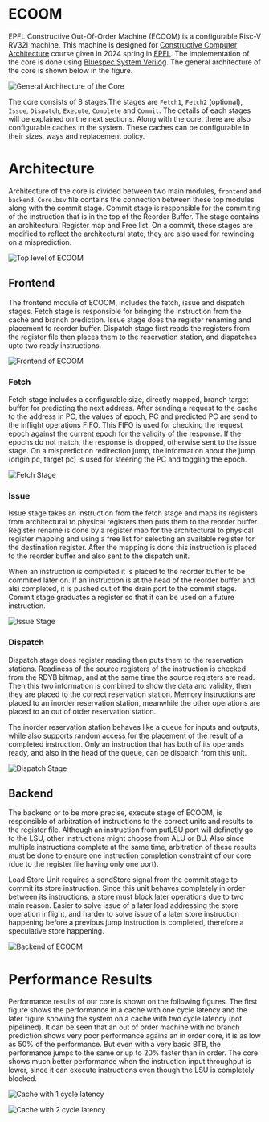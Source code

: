 # ECOOM
EPFL Constructive Out-Of-Order Machine (ECOOM) is a configurable Risc-V RV32I machine. This machine is designed for [Constructive Computer Architecture](https://edu.epfl.ch/coursebook/en/constructive-computer-architecture-CS-629) course given in 2024 spring in [EPFL](https://www.epfl.ch/en/). The implementation of the core is done using [Bluespec System Verilog](https://bluespec.com). The general architecture of the core is shown below in the figure. 

![General Architecture of the Core](/docs/core.png)

The core consists of 8 stages.The stages are `Fetch1`, `Fetch2` (optional), `Issue`, `Dispatch`, `Execute`, `Complete` and `Commit`. The details of each stages will be explained on the next sections. Along with the core, there are also configurable caches in the system. These caches can be configurable in their sizes, ways and replacement policy.

# Architecture
Architecture of the core is divided between two main modules, `frontend` and `backend`. `Core.bsv` file contains the connection between these top modules along with the commit stage. Commit stage is responsible for the commiting of the instruction that is in the top of the Reorder Buffer. The stage contains an architectural Register map and Free list. On a commit, these stages are modified to reflect the architectural state, they are also used for rewinding on a misprediction.

![Top level of ECOOM](/docs/top_level.png)

## Frontend
The frontend module of ECOOM, includes the fetch, issue and dispatch stages. Fetch stage is responsible for bringing the instruction from the cache and branch prediction. Issue stage does the register renaming and placement to reorder buffer. Dispatch stage first reads the registers from the register file then places them to the reservation station, and dispatches upto two ready instructions.

![Frontend of ECOOM](/docs/frontend.png)

### Fetch
Fetch stage includes a configurable size, directly mapped, branch target buffer for predicting the next address. After sending a request to the cache to the address in PC, the values of epoch, PC and predicted PC are send to the inflight operations FIFO. This FIFO is used for checking the request epoch against the current epoch for the validity of the response. If the epochs do not match, the response is dropped, otherwise sent to the issue stage. On a misprediction redirection jump, the information about the jump (origin pc, target pc) is used for steering the PC and toggling the epoch.

![Fetch Stage](/docs/fetch.png)

### Issue
Issue stage takes an instruction from the fetch stage and maps its registers from architectural to physical registers then puts them to the reorder buffer. Register rename is done by a register map for the architectural to physical register mapping and using a free list for selecting an available register for the destination register. After the mapping is done this instruction is placed to the reorder buffer and also sent to the dispatch unit.

When an instruction is completed it is placed to the reorder buffer to be commited later on. If an instruction is at the head of the reorder buffer and alsi completed, it is pushed out of the drain port to the commit stage. Commit stage graduates a register so that it can be used on a future instruction.

![Issue Stage](/docs/issue.png)

### Dispatch
Dispatch stage does register reading then puts them to the reservation stations. Readiness of the source registers of the instruction is checked from the RDYB bitmap, and at the same time the source registers are read. Then this two information is combined to show the data and validity, then they are placed to the correct reservation station. Memory instructions are placed to an inorder reservation station, meanwhile the other operations are placed to an out of otder reservation station.

The inorder reservation station behaves like a queue for inputs and outputs, while also supports random access for the placement of the result of a completed instruction. Only an instruction that has both of its operands ready, and also in the head of the queue, can be dispatch from this unit.

![Dispatch Stage](/docs/dispatch.png)

## Backend
The backend or to be more precise, execute stage of ECOOM, is responsible of arbitration of instructions to the correct units and results to the register file. Although an instruction from putLSU port will definetly go to the LSU, other instructions might choose from ALU or BU. Also since multiple instructions complete at the same time, arbitration of these results must be done to ensure one instruction completion constraint of our core (due to the register file having only one port).

Load Store Unit requires a sendStore signal from the commit stage to commit its store instruction. Since this unit behaves completely in order between its instructions, a store must block later operations due to two main reason. Easier to solve issue of a later load addressing the store operation inflight, and harder to solve issue of a later store instruction happening before a previous jump instruction is completed, therefore a speculative store happening.

![Backend of ECOOM](/docs/backend.png)

# Performance Results
Performance results of our core is shown on the following figures. The first figure shows the performance in a cache with one cycle latency and the later figure showing the system on a cache with two cycle latency (not pipelined). It can be seen that an out of order machine with no branch prediction shows very poor performance agains an in order core, it is as low as 50% of the performance. But even with a very basic BTB, the performance jumps to the same 
or up to 20% faster than in order. The core shows much better performance when the instruction input throughput is lower, since it can execute instructions even though the LSU is completely blocked. 

![Cache with 1 cycle latency](/docs/perf_1d.jpeg)

![Cache with 2 cycle latency](/docs/perf_2d.jpeg)